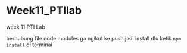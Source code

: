 # Week11_PTIlab
week 11 PTI Lab

berhubung file node modules ga ngikut ke push jadi install dlu ketik ``` npm install ``` di terminal
